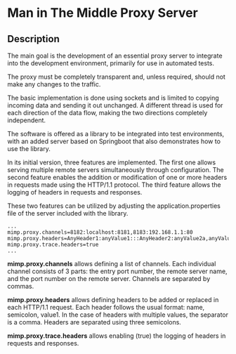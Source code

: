 # Man in The Middle Proxy Server
## Description

The main goal is the development of an essential proxy server to integrate into the development environment, 
primarily for use in automated tests. 

The proxy must be completely transparent and, unless required, should not make any changes to the traffic.

The basic implementation is done using sockets and is limited to copying incoming data and sending it out unchanged. 
A different thread is used for each direction of the data flow, making the two directions completely independent.

The software is offered as a library to be integrated into test environments, with an added server based on Springboot 
that also demonstrates how to use the library.

In its initial version, three features are implemented. 
The first one allows serving multiple remote servers simultaneously through configuration.
The second feature enables the addition or modification of one or more headers in requests made using the HTTP/1.1 protocol.
The third feature allows the logging of headers in requests and responses.

These two features can be utilized by adjusting the application.properties file of the server included with the library.

    ...
    mimp.proxy.channels=8182:localhost:8181,8183:192.168.1.1:80
    mimp.proxy.headers=AnyHeader1:anyValue1:::AnyHeader2:anyValue2a,anyValue2b
    mimp.proxy.trace.headers=true
    ...

**mimp.proxy.channels** allows defining a list of channels. Each individual channel consists of 3 parts: the entry port number, 
the remote server name, and the port number on the remote server. Channels are separated by commas.

**mimp.proxy.headers** allows defining headers to be added or replaced in each HTTP/1.1 request. 
Each header follows the usual format: name, semicolon, value1. In the case of headers with multiple values, 
the separator is a comma. Headers are separated using three semicolons.

**mimp.proxy.trace.headers** allows enabling (true) the logging of headers in requests and responses.